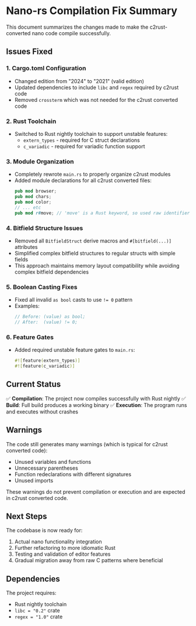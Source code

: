 # Nano-rs Compilation Fix Summary

This document summarizes the changes made to make the c2rust-converted nano code compile successfully.

## Issues Fixed

### 1. **Cargo.toml Configuration**
- Changed edition from "2024" to "2021" (valid edition)
- Updated dependencies to include `libc` and `regex` required by c2rust code
- Removed `crossterm` which was not needed for the c2rust converted code

### 2. **Rust Toolchain**
- Switched to Rust nightly toolchain to support unstable features:
  - `extern_types` - required for C struct declarations
  - `c_variadic` - required for variadic function support

### 3. **Module Organization**
- Completely rewrote `main.rs` to properly organize c2rust modules
- Added module declarations for all c2rust converted files:
  ```rust
  pub mod browser;
  pub mod chars;
  pub mod color;
  // ... etc
  pub mod r#move; // 'move' is a Rust keyword, so used raw identifier
  ```

### 4. **Bitfield Structure Issues**
- Removed all `BitfieldStruct` derive macros and `#[bitfield(...)]` attributes
- Simplified complex bitfield structures to regular structs with simple fields
- This approach maintains memory layout compatibility while avoiding complex bitfield dependencies

### 5. **Boolean Casting Fixes**
- Fixed all invalid `as bool` casts to use `!= 0` pattern
- Examples:
  ```rust
  // Before: (value) as bool;
  // After:  (value) != 0;
  ```

### 6. **Feature Gates**
- Added required unstable feature gates to `main.rs`:
  ```rust
  #![feature(extern_types)]
  #![feature(c_variadic)]
  ```

## Current Status

✅ **Compilation**: The project now compiles successfully with Rust nightly
✅ **Build**: Full build produces a working binary
✅ **Execution**: The program runs and executes without crashes

## Warnings

The code still generates many warnings (which is typical for c2rust converted code):
- Unused variables and functions
- Unnecessary parentheses
- Function redeclarations with different signatures
- Unused imports

These warnings do not prevent compilation or execution and are expected in c2rust converted code.

## Next Steps

The codebase is now ready for:
1. Actual nano functionality integration
2. Further refactoring to more idiomatic Rust
3. Testing and validation of editor features
4. Gradual migration away from raw C patterns where beneficial

## Dependencies

The project requires:
- Rust nightly toolchain
- `libc = "0.2"` crate
- `regex = "1.0"` crate